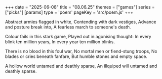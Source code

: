 +++
date = "2025-06-08"
title = "08.06.25"
themes = ["games"]
series = ["picks"]
[params]
  type = 'poem'
  pageKey = 'src/poem.js'
+++

Abstract armies flagged in white,
Contending with dark vestiges,
Advance and posture break into,
A fearless march to someone's death.

Colour fails in this stark game,
Played out in agonising thought:
In every blink ten million years,
In every year ten million blinks.

There is no blood in this foul war,
No mortal men or fiend-stung troops,
No blades or cries beneath fanfare,
But humble stones and empty space.

A hollow world untamed and deathly sparse,
An illquiped will untamed and deathly sparse.
